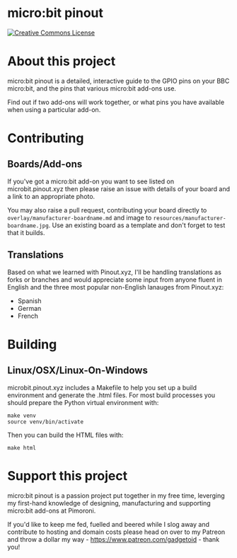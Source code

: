 # micro:bit pinout

<a rel="license" href="http://creativecommons.org/licenses/by-nc-sa/4.0/"><img alt="Creative Commons License" style="border-width:0" src="https://i.creativecommons.org/l/by-nc-sa/4.0/88x31.png" /></a>

# About this project

micro:bit pinout is a detailed, interactive guide to the GPIO pins on your BBC micro:bit, and the pins that various micro:bit add-ons use.

Find out if two add-ons will work together, or what pins you have available when using a particular add-on.

# Contributing

## Boards/Add-ons

If you've got a micro:bit add-on you want to see listed on microbit.pinout.xyz then please raise an issue with details of your board and a link to an appropriate photo.

You may also raise a pull request, contributing your board directly to `overlay/manufacturer-boardname.md` and image to `resources/manufacturer-boardname.jpg`. Use an existing board as a template and don't forget to test that it builds.

## Translations

Based on what we learned with Pinout.xyz, I'll be handling translations as forks or branches and would appreciate some input from anyone fluent in English and the three most popular non-English lanauges from Pinout.xyz:

* Spanish
* German
* French

# Building

## Linux/OSX/Linux-On-Windows

microbit.pinout.xyz includes a Makefile to help you set up a build environment and generate the .html files. For most build processes you should prepare the Python virtual environment with:

```
make venv
source venv/bin/activate
```

Then you can build the HTML files with:

```
make html
```

# Support this project

micro:bit pinout is a passion project put together in my free time, leverging my first-hand knowledge of designing, manufacturing and supporting micro:bit add-ons at Pimoroni.

If you'd like to keep me fed, fuelled and beered while I slog away and contribute to hosting and domain costs please head on over to my Patreon and throw a dollar my way - https://www.patreon.com/gadgetoid - thank you!